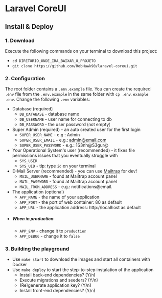 # Laravel CoreUI

## Install & Deploy

### 1. Download

Execute the following commands on your terminal to download this project:

-   `cd DIRETORIO_ONDE_IRA_BAIXAR_O_PROJETO`
-   `git clone https://github.com/RobHawk90/laravel-coreui.git`

### 2. Configuration

The root folder contains a `.env.example` file.
You can create the required `.env` file from the `.env.example` in the same folder with `cp .env.example .env`.
Change the following `.env` variables:

-   Database (required)
    -   `DB_DATABASE` - database name
    -   `DB_USERNAME` - user name for connecting to db
    -   `DB_PASSWORD` - the user password (not empty)
-   Super Admin (required) - an auto created user for the first login
    -   `SUPER_USER_NAME` - e.g.: Admin
    -   `SUPER_USER_EMAIL` - e.g.: admin@email.com
    -   `SUPER_USER_PASSWORD` - e.g.: 1S3nh@S3gur@
-   Your Operational System's user (recommended) - it fixes file permissions issues that you eventually struggle with
    -   `SYS_USER`
    -   `SYS_UID` - tip: type `id` on your terminal
-   E-Mail Server (recommended) - you can use [Mailtrap](https://mailtrap.io/) for dev!
    -   `MAIL_USERNAME` - found at Mailtrap account panel
    -   `MAIL_PASSWORD` - found at Mailtrap account panel
    -   `MAIL_FROM_ADDRESS` - e.g.: notifications@email.
-   The application (optional)
    -   `APP_NAME` - the name of your application
    -   `APP_PORT` - the port of web container: 80 as default
    -   `APP_URL` - the application address: http://localhost as default
-   ##### When in production
    -   `APP_ENV` - change it to `production`
    -   `APP_DEBUG` - change it to `false`

### 3. Building the playground

-   Use `make start` to download the images and start all containers with Docker
-   Use `make deploy` to start the step-to-step instalation of the application
    -   Install back-end dependencies? (Y/n)
    -   Execute migrations and seeders? (Y/n)
    -   (Re)generate application key? (Y/n)
    -   Install front-end dependencies? (Y/n)
